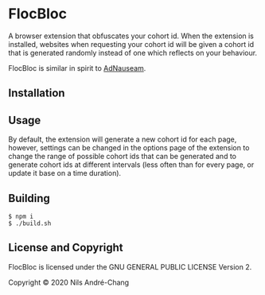 # FlocBloc

A browser extension that obfuscates your cohort id. When the extension is
installed, websites when requesting your cohort id will be given a cohort id
that is generated randomly instead of one which reflects on your behaviour.

FlocBloc is similar in spirit to [AdNauseam][0].

## Installation

## Usage

By default, the extension will generate a new cohort id for each page, however,
settings can be changed in the options page of the extension to change the
range of possible cohort ids that can be generated and to generate cohort ids
at different intervals (less often than for every page, or update it base on a
time duration).

## Building

```
$ npm i
$ ./build.sh
```

## License and Copyright

FlocBloc is licensed under the GNU GENERAL PUBLIC LICENSE Version 2.

Copyright © 2020 Nils André-Chang

[0]: https://adnauseam.io
